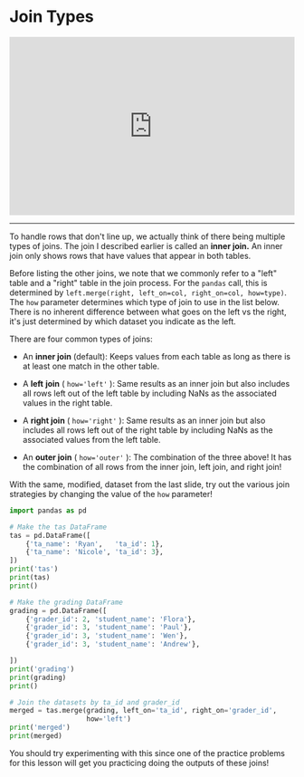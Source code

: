 # Join Types

<div style="position: relative; padding-bottom: 62.5%; height: 0;">
    <iframe src="https://www.loom.com/embed/dbfef11ad462496984ff19cfa2ccb233?sharedAppSource=personal_library" frameborder="0" webkitallowfullscreen mozallowfullscreen allowfullscreen style="position: absolute; top: 0; left: 0; width: 100%; height: 100%;"></iframe>
</div>

---

To handle rows that don't line up, we actually think of there being multiple types of joins. The join I described earlier is called an **inner join.** An inner join only shows rows that have values that appear in both tables.

Before listing the other joins, we note that we commonly refer to a "left" table and a "right" table in the join process. For the `pandas` call, this is determined by `left.merge(right, left_on=col, right_on=col, how=type)`. The `how` parameter determines which type of join to use in the list below. There is no inherent difference between what goes on the left vs the right, it's just determined by which dataset you indicate as the left.

There are four common types of joins:

- An **inner join** (default): Keeps values from each table as long as there is at least one match in the other table.

- A **left** **join** ( `how='left'` ): Same results as an inner join but also includes all rows left out of the left table by including NaNs as the associated values in the right table.

- A **right join** ( `how='right'` ): Same results as an inner join but also includes all rows left out of the right table by including NaNs as the associated values from the left table.

- An **outer join** ( `how='outer'` ): The combination of the three above! It has the combination of all rows from the inner join, left join, and right join!

With the same, modified, dataset from the last slide, try out the various join strategies by changing the value of the `how` parameter!

```python
import pandas as pd

# Make the tas DataFrame
tas = pd.DataFrame([
    {'ta_name': 'Ryan',   'ta_id': 1},
    {'ta_name': 'Nicole', 'ta_id': 3},
])
print('tas')
print(tas)
print()

# Make the grading DataFrame
grading = pd.DataFrame([
    {'grader_id': 2, 'student_name': 'Flora'},
    {'grader_id': 3, 'student_name': 'Paul'},
    {'grader_id': 3, 'student_name': 'Wen'},
    {'grader_id': 3, 'student_name': 'Andrew'},

])
print('grading')
print(grading)
print()

# Join the datasets by ta_id and grader_id
merged = tas.merge(grading, left_on='ta_id', right_on='grader_id',
                   how='left')
print('merged')
print(merged)
```

You should try experimenting with this since one of the practice problems for this lesson will get you practicing doing the outputs of these joins!
